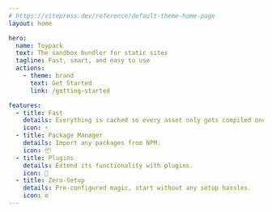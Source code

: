 ```yaml
---
# https://vitepress.dev/reference/default-theme-home-page
layout: home

hero:
  name: Toypack
  text: The sandbox bundler for static sites
  tagline: Fast, smart, and easy to use
  actions:
    - theme: brand
      text: Get Started
      link: /getting-started

features:
  - title: Fast
    details: Everything is cached so every asset only gets compiled once unless they change.
    icon: ⚡
  - title: Package Manager
    details: Import any packages from NPM.
    icon: 📦
  - title: Plugins
    details: Extend its functionality with plugins.
    icon: 🔌
  - title: Zero-Setup
    details: Pre-configured magic, start without any setup hassles.
    icon: ⚙
---
```


